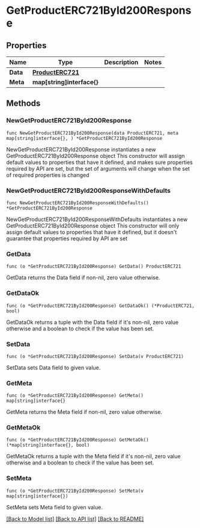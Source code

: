 # GetProductERC721ById200Response

## Properties

Name | Type | Description | Notes
------------ | ------------- | ------------- | -------------
**Data** | [**ProductERC721**](ProductERC721.md) |  | 
**Meta** | **map[string]interface{}** |  | 

## Methods

### NewGetProductERC721ById200Response

`func NewGetProductERC721ById200Response(data ProductERC721, meta map[string]interface{}, ) *GetProductERC721ById200Response`

NewGetProductERC721ById200Response instantiates a new GetProductERC721ById200Response object
This constructor will assign default values to properties that have it defined,
and makes sure properties required by API are set, but the set of arguments
will change when the set of required properties is changed

### NewGetProductERC721ById200ResponseWithDefaults

`func NewGetProductERC721ById200ResponseWithDefaults() *GetProductERC721ById200Response`

NewGetProductERC721ById200ResponseWithDefaults instantiates a new GetProductERC721ById200Response object
This constructor will only assign default values to properties that have it defined,
but it doesn't guarantee that properties required by API are set

### GetData

`func (o *GetProductERC721ById200Response) GetData() ProductERC721`

GetData returns the Data field if non-nil, zero value otherwise.

### GetDataOk

`func (o *GetProductERC721ById200Response) GetDataOk() (*ProductERC721, bool)`

GetDataOk returns a tuple with the Data field if it's non-nil, zero value otherwise
and a boolean to check if the value has been set.

### SetData

`func (o *GetProductERC721ById200Response) SetData(v ProductERC721)`

SetData sets Data field to given value.


### GetMeta

`func (o *GetProductERC721ById200Response) GetMeta() map[string]interface{}`

GetMeta returns the Meta field if non-nil, zero value otherwise.

### GetMetaOk

`func (o *GetProductERC721ById200Response) GetMetaOk() (*map[string]interface{}, bool)`

GetMetaOk returns a tuple with the Meta field if it's non-nil, zero value otherwise
and a boolean to check if the value has been set.

### SetMeta

`func (o *GetProductERC721ById200Response) SetMeta(v map[string]interface{})`

SetMeta sets Meta field to given value.



[[Back to Model list]](../README.md#documentation-for-models) [[Back to API list]](../README.md#documentation-for-api-endpoints) [[Back to README]](../README.md)


